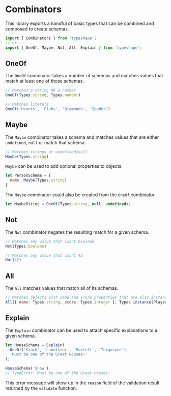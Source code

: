 # Combinators
This library exports a handful of basic types that can be combined and composed to create schemas.

```js
import { Combinators } from 'typeshape';
// or
import { OneOf, Maybe, Not, All, Explain } from 'typeshape';
```

## OneOf
The `OneOf` combinator takes a number of schemas and matches values that match at least one of those schemas.

```js
// Matches a string OR a number
OneOf(Types.string, Types.number)

// Matches literals
OneOf('Hearts', 'Clubs', 'Diamonds', 'Spades')
```

## Maybe
The `Maybe` combinator takes a schema and matches values that are either `undefined`, `null` or match that schema.

```js
// Matches strings or undefined/null
Maybe(Types.string)
```

`Maybe` can be used to add optional properties to objects.

```js
let PersonSchema = {
  name: Maybe(Types.string)
}
```

The `Maybe` combinator could also be created from the `OneOf` combinator.

```js
let MaybeString = OneOf(Types.string, null, undefined);
```

## Not
The `Not` combinator negates the resulting match for a given schema.

```js
// Matches any value that isn't boolean
Not(Types.boolean)

// Matches any value that isn't 42
Not(42)
```

## All
The `All` matches values that match all of its schemas.

```js
// Matches objects with name and score properties that are also instances of Player
All({ name: Types.string, score: Types.integer }, Types.instance(Player))
```

## Explain
The `Explain` combinator can be used to attach specific explanations to a given schema.

```js
let HouseSchema = Explain(
  OneOf('Stark', 'Lannister', 'Martell', 'Targaryen'),
  'Must be one of the Great Houses!'
);

HouseSchema('Snow')
// TypeError: Must be one of the Great Houses!
```

This error message will show up in the `reason` field of the validation result returned by the `validate` function.

